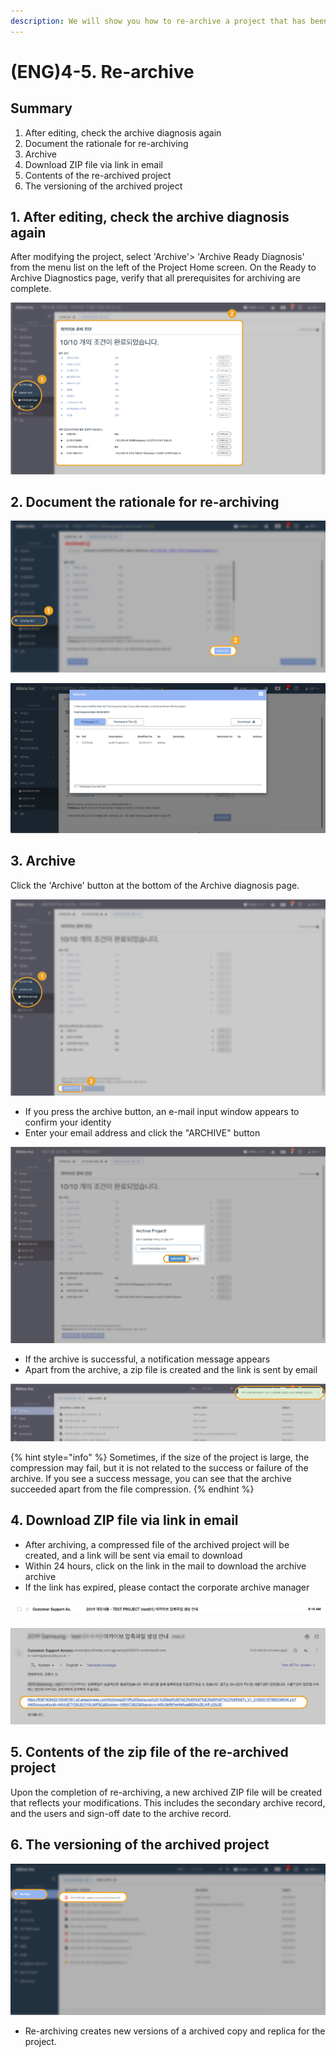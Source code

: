```yaml
---
description: We will show you how to re-archive a project that has been unarchived.
---
```


# \(ENG\)4-5. Re-archive

## Summary

1. After editing, check the archive diagnosis again
2. Document the rationale for re-archiving
3. Archive 
4. Download ZIP file via link in email 
5. Contents of the re-archived project
6. The versioning of the archived project

## 1. After editing, check the archive diagnosis again

After modifying the project, select 'Archive'&gt; 'Archive Ready Diagnosis' from the menu list on the left of the Project Home screen. On the Ready to Archive Diagnostics page, verify that all prerequisites for archiving are complete.

![Project Home &amp;gt; Archive &amp;gt; Archive Diagnosis](../../../.gitbook/assets/4-1-01.jpg)

## 2. Document the rationale for re-archiving

![Archive &amp;gt; Raionale](../../../.gitbook/assets/18.png)

![](../../../.gitbook/assets/1-1.png)

## 3. Archive

Click the 'Archive' button at the bottom of the Archive diagnosis page.

![Project Home &amp;gt; Archive &amp;gt; Archive Diagnosis &amp;gt; Archive](../../../.gitbook/assets/4-2-01.jpg)

* If you press the archive button, an e-mail input window appears to confirm your identity
* Enter your email address and click the "ARCHIVE" button

![Enter email address &amp;gt; ARCHIVE](../../../.gitbook/assets/4-2-02.jpg)

* If the archive is successful, a notification message appears
* Apart from the archive, a zip file is created and the link is sent by email

![](../../../.gitbook/assets/4-2-03-1.jpg)

{% hint style="info" %}
Sometimes, if the size of the project is large, the compression may fail, but it is not related to the success or failure of the archive. If you see a success message, you can see that the archive succeeded apart from the file compression.
{% endhint %}

## 4. Download ZIP file via link in email

* After archiving, a compressed file of the archived project will be created, and a link will be sent via email to download
* Within 24 hours, click on the link in the mail to download the archive archive
* If the link has expired, please contact the corporate archive manager

![](../../../.gitbook/assets/4-2-05.jpg)

![](../../../.gitbook/assets/4-2-06-1.jpg)

## 5. Contents of the zip file of the re-archived project

Upon the completion of re-archiving, a new archived ZIP file will be created that reflects your modifications. This includes the secondary archive record, and the users and sign-off date to the archive record.

## 6. The versioning of the archived project

![](../../../.gitbook/assets/7.png)

* Re-archiving creates new versions of a archived copy and replica for the project.

